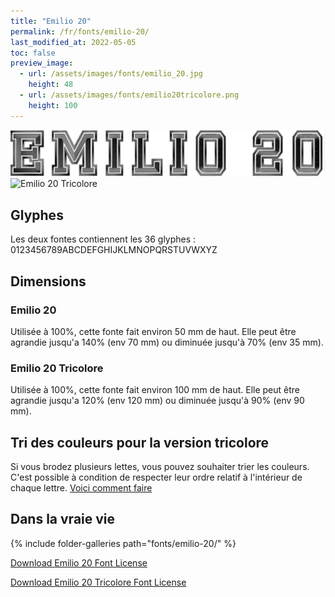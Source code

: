 ```yaml
---
title: "Emilio 20"
permalink: /fr/fonts/emilio-20/
last_modified_at: 2022-05-05
toc: false
preview_image:
  - url: /assets/images/fonts/emilio_20.jpg
    height: 48
  - url: /assets/images/fonts/emilio20tricolore.png
    height: 100  
---
```


![Emilio 20](/assets/images/fonts/emilio_20.jpg)
![Emilio 20 Tricolore](/assets/images/fonts/emilio20tricolore.png)

## Glyphes
Les deux fontes contiennent les 36 glyphes :
0123456789ABCDEFGHIJKLMNOPQRSTUVWXYZ

## Dimensions
### Emilio 20
Utilisée à 100%, cette fonte fait environ 50 mm de haut.
Elle peut être agrandie jusqu'a 140% (env 70 mm) ou diminuée jusqu'à 70% (env 35 mm).
### Emilio 20 Tricolore
Utilisée à 100%, cette fonte fait environ  100 mm de haut.
Elle peut être agrandie jusqu'a 120% (env 120 mm) ou diminuée jusqu'à 90% (env 90 mm).

## Tri des couleurs pour la version tricolore
Si vous brodez plusieurs lettes, vous pouvez souhaiter trier les couleurs. C'est possible à condition de respecter leur ordre relatif à l'intérieur de chaque lettre. [Voici comment faire](https://inkstitch.org/fr/docs/lettering/#tri-des-couleurs)


## Dans la vraie vie
{% include folder-galleries path="fonts/emilio-20/" %}

[Download Emilio 20 Font License](https://github.com/inkstitch/inkstitch/tree/main/fonts/emilio_20/LICENSE)

[Download Emilio 20 Tricolore Font License](https://github.com/inkstitch/inkstitch/tree/main/fonts/emilio_20_tricolore/LICENSE)





